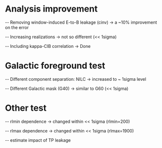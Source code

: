 
# Analysis improvement

-- Removing window-induced E-to-B leakage (cinv)
    -> a ~10% improvement on the error

-- Increasing realizations
    -> not so different (<< 1sigma)

-- Including kappa-CIB correlation
    -> Done

# Galactic foreground test

-- Different component separation: NILC
    -> increased to ~ 1sigma level
    
-- Different Galactic mask (G40)
    -> similar to G60 (<< 1sigma)

# Other test

-- rlmin dependence
    -> changed within << 1sigma (rlmin=200)

-- rlmax dependence
    -> changed within << 1sigma (rlmax=1900)

-- estimate impact of TP leakage

